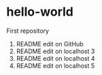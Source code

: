 # hello-world
First repository


1. README edit on GitHub
2. README edit on localhost 3
3. README edit on localhost 4 
4. README edit on localhost 5 


